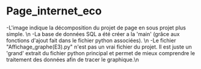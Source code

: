 # Page_internet_eco
-L'image indique la décomposition du projet de page en sous projet plus simple. \n
-La base de données SQL a été créer a la 'main' (grâce aux fonctions d'ajout fait dans le fichier python associées). \n
-Le fichier "Affichage_graphe(E3).py" n'est pas un vrai fichier du projet. Il est juste un 'grand' extrait du fichier python principal et permet de mieux comprendre le traitement des données afin de tracer le graphique.\n
